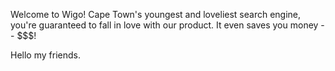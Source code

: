 Welcome to Wigo! Cape Town's youngest and loveliest search engine, you're guaranteed to fall in love with our product. It even saves you money -- $$$!


Hello my friends.
